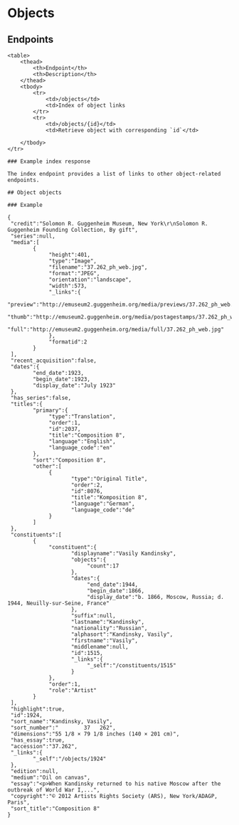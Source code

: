 Objects
====================

## Endpoints

	<table>
		<thead>
			<th>Endpoint</th>
			<th>Description</th>
		</thead>
		<tbody>
			<tr>
				<td>/objects</td>
				<td>Index of object links
			</tr>
			<tr>
				<td>/objects/{id}</td>
				<td>Retrieve object with corresponding `id`</td>

		</tbody>
	</tr>

	### Example index response

	The index endpoint provides a list of links to other object-related endpoints.

	## Object objects

	### Example

	{
	 "credit":"Solomon R. Guggenheim Museum, New York\r\nSolomon R. Guggenheim Founding Collection, By gift",
	 "series":null,
	 "media":[
			{
				 "height":401,
				 "type":"Image",
				 "filename":"37.262_ph_web.jpg",
				 "format":"JPEG",
				 "orientation":"landscape",
				 "width":573,
				 "_links":{
						"preview":"http://emuseum2.guggenheim.org/media/previews/37.262_ph_web.jpg",
						"thumb":"http://emuseum2.guggenheim.org/media/postagestamps/37.262_ph_web.jpg",
						"full":"http://emuseum2.guggenheim.org/media/full/37.262_ph_web.jpg"
				 },
				 "formatid":2
			}
	 ],
	 "recent_acquisition":false,
	 "dates":{
			"end_date":1923,
			"begin_date":1923,
			"display_date":"July 1923"
	 },
	 "has_series":false,
	 "titles":{
			"primary":{
				 "type":"Translation",
				 "order":1,
				 "id":2037,
				 "title":"Composition 8",
				 "language":"English",
				 "language_code":"en"
			},
			"sort":"Composition 8",
			"other":[
				 {
						"type":"Original Title",
						"order":2,
						"id":8076,
						"title":"Komposition 8",
						"language":"German",
						"language_code":"de"
				 }
			]
	 },
	 "constituents":[
			{
				 "constituent":{
						"displayname":"Vasily Kandinsky",
						"objects":{
							 "count":17
						},
						"dates":{
							 "end_date":1944,
							 "begin_date":1866,
							 "display_date":"b. 1866, Moscow, Russia; d. 1944, Neuilly-sur-Seine, France"
						},
						"suffix":null,
						"lastname":"Kandinsky",
						"nationality":"Russian",
						"alphasort":"Kandinsky, Vasily",
						"firstname":"Vasily",
						"middlename":null,
						"id":1515,
						"_links":{
							 "_self":"/constituents/1515"
						}
				 },
				 "order":1,
				 "role":"Artist"
			}
	 ],
	 "highlight":true,
	 "id":1924,
	 "sort_name":"Kandinsky, Vasily",
	 "sort_number":"		37	 262",
	 "dimensions":"55 1/8 × 79 1/8 inches (140 × 201 cm)",
	 "has_essay":true,
	 "accession":"37.262",
	 "_links":{
			"_self":"/objects/1924"
	 },
	 "edition":null,
	 "medium":"Oil on canvas",
	 "essay":"<p>When Kandinsky returned to his native Moscow after the outbreak of World War I,...",
	 "copyright":"© 2012 Artists Rights Society (ARS), New York/ADAGP, Paris",
	 "sort_title":"Composition 8"
	}


